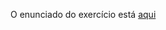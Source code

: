 O enunciado do exercício está <A HREF="https://moodle.c3sl.ufpr.br/mod/assign/view.php?id=14877">aqui</a>
